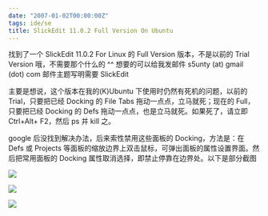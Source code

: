 ```yaml
---
date: "2007-01-02T00:00:00Z"
tags: ide/se
title: SlickEdit 11.0.2 Full Version On Ubuntu
---
```


找到了一个 SlickEdit 11.0.2 For Linux 的 Full Version 版本，不是以前的 Trial Version 哦，不需要那个什么的 ^^ 想要的可以给我发邮件 s5unty (at) gmail (dot) com 邮件主题写明需要 SlickEdit

主要是想说，这个版本在我的(K)Ubuntu 下使用时仍然有死机的问题，以前的 Trial，只要把已经 Docking 的 File Tabs 拖动一点点，立马就死；现在的 Full，只要把已经 Docking 的 Defs 拖动一点点，也是立马就死。如果死了，请立即 Ctrl+Alt+ F2，然后 ps 并 kill 之。

google 后没找到解决办法，后来索性禁用这些面板的 Docking，方法是：在 Defs 或 Projects 等面板的缩放边界上双击鼠标，可弹出面板的属性设置界面。然后把常用面板的 Docking 属性取消选择，即禁止停靠在边界处。以下是部分截图

![](http://bp3.blogger.com/_oKL9t7fM3TU/RZodXAGX52I/AAAAAAAAAAU/yw5yGF6WrQM/s1600-h/after.png)

![](http://bp0.blogger.com/_oKL9t7fM3TU/RZodXQGX53I/AAAAAAAAAAc/Yeg4LUGHNxs/s1600-h/before.png)

![](http://bp0.blogger.com/_oKL9t7fM3TU/RZodXQGX54I/AAAAAAAAAAk/U2OyJF5sXco/s1600-h/config.png)
